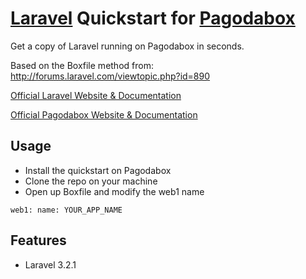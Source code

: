 # [Laravel](http://laravel.com) Quickstart for [Pagodabox](https://pagodabox.com/)

Get a copy of Laravel running on Pagodabox in seconds.

Based on the Boxfile method from: http://forums.laravel.com/viewtopic.php?id=890

[Official Laravel Website & Documentation](http://laravel.com)

[Official Pagodabox Website & Documentation](https://pagodabox.com/)

## Usage

- Install the quickstart on Pagodabox
- Clone the repo on your machine
- Open up Boxfile and modify the web1 name

``web1:
  name: YOUR_APP_NAME``

## Features

- Laravel 3.2.1